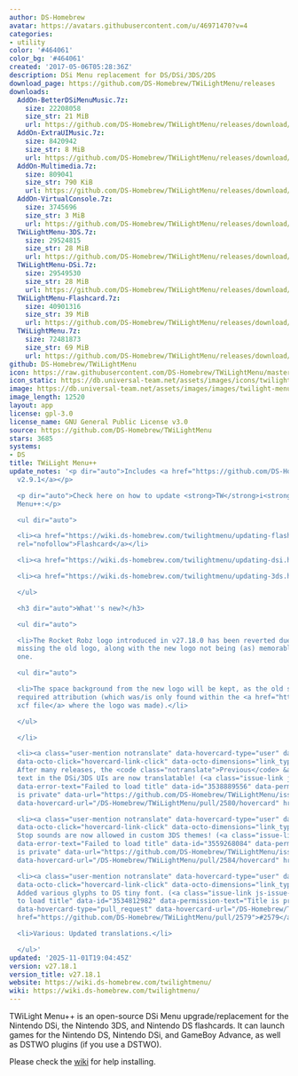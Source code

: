 ```yaml
---
author: DS-Homebrew
avatar: https://avatars.githubusercontent.com/u/46971470?v=4
categories:
- utility
color: '#464061'
color_bg: '#464061'
created: '2017-05-06T05:28:36Z'
description: DSi Menu replacement for DS/DSi/3DS/2DS
download_page: https://github.com/DS-Homebrew/TWiLightMenu/releases
downloads:
  AddOn-BetterDSiMenuMusic.7z:
    size: 22208058
    size_str: 21 MiB
    url: https://github.com/DS-Homebrew/TWiLightMenu/releases/download/v27.18.1/AddOn-BetterDSiMenuMusic.7z
  AddOn-ExtraUIMusic.7z:
    size: 8420942
    size_str: 8 MiB
    url: https://github.com/DS-Homebrew/TWiLightMenu/releases/download/v27.18.1/AddOn-ExtraUIMusic.7z
  AddOn-Multimedia.7z:
    size: 809041
    size_str: 790 KiB
    url: https://github.com/DS-Homebrew/TWiLightMenu/releases/download/v27.18.1/AddOn-Multimedia.7z
  AddOn-VirtualConsole.7z:
    size: 3745696
    size_str: 3 MiB
    url: https://github.com/DS-Homebrew/TWiLightMenu/releases/download/v27.18.1/AddOn-VirtualConsole.7z
  TWiLightMenu-3DS.7z:
    size: 29524815
    size_str: 28 MiB
    url: https://github.com/DS-Homebrew/TWiLightMenu/releases/download/v27.18.1/TWiLightMenu-3DS.7z
  TWiLightMenu-DSi.7z:
    size: 29549530
    size_str: 28 MiB
    url: https://github.com/DS-Homebrew/TWiLightMenu/releases/download/v27.18.1/TWiLightMenu-DSi.7z
  TWiLightMenu-Flashcard.7z:
    size: 40901316
    size_str: 39 MiB
    url: https://github.com/DS-Homebrew/TWiLightMenu/releases/download/v27.18.1/TWiLightMenu-Flashcard.7z
  TWiLightMenu.7z:
    size: 72481873
    size_str: 69 MiB
    url: https://github.com/DS-Homebrew/TWiLightMenu/releases/download/v27.18.1/TWiLightMenu.7z
github: DS-Homebrew/TWiLightMenu
icon: https://raw.githubusercontent.com/DS-Homebrew/TWiLightMenu/master/booter/Twilight%2B%2B-animated%20icon-fix.gif
icon_static: https://db.universal-team.net/assets/images/icons/twilight-menu.png
image: https://db.universal-team.net/assets/images/images/twilight-menu.png
image_length: 12520
layout: app
license: gpl-3.0
license_name: GNU General Public License v3.0
source: https://github.com/DS-Homebrew/TWiLightMenu
stars: 3685
systems:
- DS
title: TWiLight Menu++
update_notes: '<p dir="auto">Includes <a href="https://github.com/DS-Homebrew/nds-bootstrap/releases/tag/v2.9.1">nds-bootstrap
  v2.9.1</a></p>

  <p dir="auto">Check here on how to update <strong>TW</strong>i<strong>L</strong>ight
  Menu++:</p>

  <ul dir="auto">

  <li><a href="https://wiki.ds-homebrew.com/twilightmenu/updating-flashcard.html"
  rel="nofollow">Flashcard</a></li>

  <li><a href="https://wiki.ds-homebrew.com/twilightmenu/updating-dsi.html" rel="nofollow">DSi</a></li>

  <li><a href="https://wiki.ds-homebrew.com/twilightmenu/updating-3ds.html" rel="nofollow">3DS</a></li>

  </ul>

  <h3 dir="auto">What''s new?</h3>

  <ul dir="auto">

  <li>The Rocket Robz logo introduced in v27.18.0 has been reverted due to me personally
  missing the old logo, along with the new logo not being (as) memorable as the old
  one.

  <ul dir="auto">

  <li>The space background from the new logo will be kept, as the old space backgrounds
  required attribution (which was/is only found within the <a href="https://github.com/DS-Homebrew/TWiLightMenu/blob/33462b85f8741310a6d486bde99651a8d1915fca/title/resources/RocketRobz%20logos/RocketRobz%20logo%20%233%20-%20Moon.xcf">source
  xcf file</a> where the logo was made).</li>

  </ul>

  </li>

  <li><a class="user-mention notranslate" data-hovercard-type="user" data-hovercard-url="/users/DieGo367/hovercard"
  data-octo-click="hovercard-link-click" data-octo-dimensions="link_type:self" href="https://github.com/DieGo367">@DieGo367</a>:
  After many releases, the <code class="notranslate">Previous</code> &amp; <code class="notranslate">Next</code>
  text in the DSi/3DS UIs are now translatable! (<a class="issue-link js-issue-link"
  data-error-text="Failed to load title" data-id="3538889556" data-permission-text="Title
  is private" data-url="https://github.com/DS-Homebrew/TWiLightMenu/issues/2580" data-hovercard-type="pull_request"
  data-hovercard-url="/DS-Homebrew/TWiLightMenu/pull/2580/hovercard" href="https://github.com/DS-Homebrew/TWiLightMenu/pull/2580">#2580</a>)</li>

  <li><a class="user-mention notranslate" data-hovercard-type="user" data-hovercard-url="/users/DieGo367/hovercard"
  data-octo-click="hovercard-link-click" data-octo-dimensions="link_type:self" href="https://github.com/DieGo367">@DieGo367</a>:
  Stop sounds are now allowed in custom 3DS themes! (<a class="issue-link js-issue-link"
  data-error-text="Failed to load title" data-id="3559268084" data-permission-text="Title
  is private" data-url="https://github.com/DS-Homebrew/TWiLightMenu/issues/2584" data-hovercard-type="pull_request"
  data-hovercard-url="/DS-Homebrew/TWiLightMenu/pull/2584/hovercard" href="https://github.com/DS-Homebrew/TWiLightMenu/pull/2584">#2584</a>)</li>

  <li><a class="user-mention notranslate" data-hovercard-type="user" data-hovercard-url="/users/DieGo367/hovercard"
  data-octo-click="hovercard-link-click" data-octo-dimensions="link_type:self" href="https://github.com/DieGo367">@DieGo367</a>:
  Added various glyphs to DS tiny font. (<a class="issue-link js-issue-link" data-error-text="Failed
  to load title" data-id="3534812982" data-permission-text="Title is private" data-url="https://github.com/DS-Homebrew/TWiLightMenu/issues/2579"
  data-hovercard-type="pull_request" data-hovercard-url="/DS-Homebrew/TWiLightMenu/pull/2579/hovercard"
  href="https://github.com/DS-Homebrew/TWiLightMenu/pull/2579">#2579</a>)</li>

  <li>Various: Updated translations.</li>

  </ul>'
updated: '2025-11-01T19:04:45Z'
version: v27.18.1
version_title: v27.18.1
website: https://wiki.ds-homebrew.com/twilightmenu/
wiki: https://wiki.ds-homebrew.com/twilightmenu/
---
```

TWiLight Menu++ is an open-source DSi Menu upgrade/replacement for the Nintendo DSi, the Nintendo 3DS, and Nintendo DS flashcards. It can launch games for the Nintendo DS, Nintendo DSi, and GameBoy Advance, as well as DSTWO plugins (if you use a DSTWO).

Please check the [wiki](https://wiki.ds-homebrew.com/twilightmenu/) for help installing.